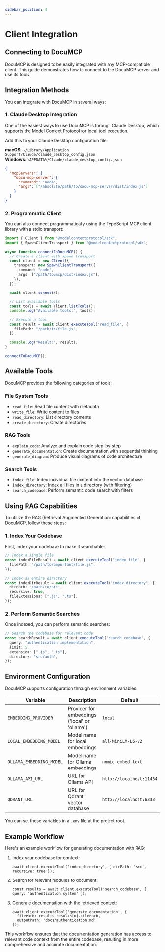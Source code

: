 ```yaml
---
sidebar_position: 4
---
```


# Client Integration

## Connecting to DocuMCP

DocuMCP is designed to be easily integrated with any MCP-compatible client. This guide demonstrates how to connect to the DocuMCP server and use its tools.

## Integration Methods

You can integrate with DocuMCP in several ways:

### 1. Claude Desktop Integration

One of the easiest ways to use DocuMCP is through Claude Desktop, which supports the Model Context Protocol for local tool execution.

Add this to your Claude Desktop configuration file:

**macOS**: `~/Library/Application Support/Claude/claude_desktop_config.json`  
**Windows**: `%APPDATA%/Claude/claude_desktop_config.json`

```json
{
  "mcpServers": {
    "docu-mcp-server": {
      "command": "node",
      "args": ["/absolute/path/to/docu-mcp-server/dist/index.js"]
    }
  }
}
```

### 2. Programmatic Client

You can also connect programmatically using the TypeScript MCP client library with a stdio transport:

```typescript
import { Client } from "@modelcontextprotocol/sdk";
import { SpawnClientTransport } from "@modelcontextprotocol/sdk";

async function connectToDocuMCP() {
  // Create a client with spawn transport
  const client = new Client({
    transport: new SpawnClientTransport({
      command: "node",
      args: ["/path/to/mcp/dist/index.js"],
    }),
  });

  await client.connect();

  // List available tools
  const tools = await client.listTools();
  console.log("Available tools:", tools);

  // Execute a tool
  const result = await client.executeTool("read_file", {
    filePath: "/path/to/file.js",
  });

  console.log("Result:", result);
}

connectToDocuMCP();
```

## Available Tools

DocuMCP provides the following categories of tools:

### File System Tools

- `read_file`: Read file content with metadata
- `write_file`: Write content to files
- `read_directory`: List directory contents
- `create_directory`: Create directories

### RAG Tools

- `explain_code`: Analyze and explain code step-by-step
- `generate_documentation`: Create documentation with sequential thinking
- `generate_diagram`: Produce visual diagrams of code architecture

### Search Tools

- `index_file`: Index individual file content into the vector database
- `index_directory`: Index all files in a directory (with filtering)
- `search_codebase`: Perform semantic code search with filters

## Using RAG Capabilities

To utilize the RAG (Retrieval Augmented Generation) capabilities of DocuMCP, follow these steps:

### 1. Index Your Codebase

First, index your codebase to make it searchable:

```typescript
// Index a single file
const indexFileResult = await client.executeTool("index_file", {
  filePath: "/path/to/important/file.js",
});

// Index an entire directory
const indexDirResult = await client.executeTool("index_directory", {
  dirPath: "/path/to/src",
  recursive: true,
  fileExtensions: [".js", ".ts"],
});
```

### 2. Perform Semantic Searches

Once indexed, you can perform semantic searches:

```typescript
// Search the codebase for relevant code
const searchResult = await client.executeTool("search_codebase", {
  query: "authentication implementation",
  limit: 5,
  extension: [".js", ".ts"],
  directory: "src/auth",
});
```

## Environment Configuration

DocuMCP supports configuration through environment variables:

| Variable                 | Description                                   | Default                  |
| ------------------------ | --------------------------------------------- | ------------------------ |
| `EMBEDDING_PROVIDER`     | Provider for embeddings ('local' or 'ollama') | `local`                  |
| `LOCAL_EMBEDDING_MODEL`  | Model name for local embeddings               | `all-MiniLM-L6-v2`       |
| `OLLAMA_EMBEDDING_MODEL` | Model name for Ollama embeddings              | `nomic-embed-text`       |
| `OLLAMA_API_URL`         | URL for Ollama API                            | `http://localhost:11434` |
| `QDRANT_URL`             | URL for Qdrant vector database                | `http://localhost:6333`  |

You can set these variables in a `.env` file at the project root.

## Example Workflow

Here's an example workflow for generating documentation with RAG:

1. Index your codebase for context:

   ```
   await client.executeTool('index_directory', { dirPath: 'src', recursive: true });
   ```

2. Search for relevant modules to document:

   ```
   const results = await client.executeTool('search_codebase', { query: 'authentication system' });
   ```

3. Generate documentation with the retrieved context:
   ```
   await client.executeTool('generate_documentation', {
     filePath: results.results[0].filePath,
     outputPath: 'docs/authentication.md'
   });
   ```

This workflow ensures that the documentation generation has access to relevant code context from the entire codebase, resulting in more comprehensive and accurate documentation.
